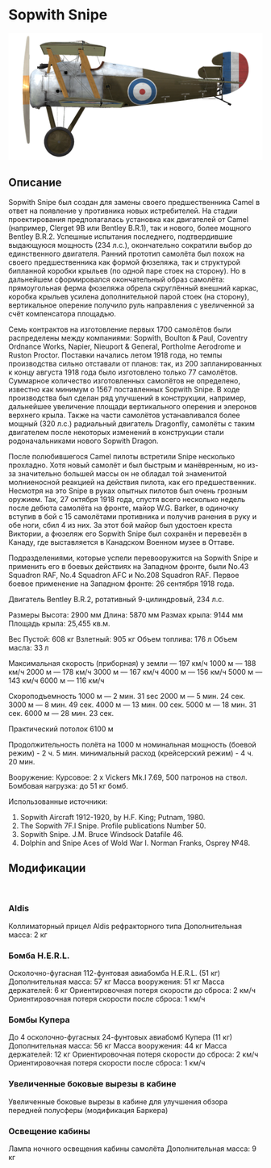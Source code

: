 ﻿# Sopwith Snipe

![sopsnipe](../images/sopsnipe.png)

## Описание

Sopwith Snipe был создан для замены своего предшественника Camel в ответ на появление у противника новых истребителей. На стадии проектирования предполагалась установка как двигателей от Camel (например, Clerget 9B или Bentley B.R.1), так и нового, более мощного Bentley B.R.2. Успешные испытания последнего, подтвердившие выдающуюся мощность (234 л.с.), окончательно сократили выбор до единственного двигателя. Ранний прототип самолёта был похож на своего предшественника как формой фюзеляжа, так и структурой бипланной коробки крыльев (по одной паре стоек на сторону). Но в дальнейшем сформировался окончательный образ самолёта: прямоугольная ферма фюзеляжа обрела скруглённый внешний каркас, коробка крыльев усилена дополнительной парой стоек (на сторону), вертикальное оперение получило руль направления с увеличенной за счёт компенсатора площадью.

Семь контрактов на изготовление первых 1700 самолётов были распределены между компаниями: Sopwith, Boulton & Paul, Coventry Ordnance Works, Napier, Nieuport & General, Portholme Aerodrome и Ruston Proctor. Поставки начались летом 1918 года, но темпы производства сильно отставали от планов: так, из 200 запланированных к концу августа 1918 года было изготовлено только 77 самолётов. Суммарное количество изготовленных самолётов не определено, известно как минимум о 1567 поставленных Sopwith Snipe. В ходе производства был сделан ряд улучшений в конструкции, например, дальнейшее увеличение площади вертикального оперения и элеронов верхнего крыла. Также на части самолётов устанавливался более мощный (320 л.с.) радиальный двигатель Dragonfly, самолёты с таким двигателем после некоторых изменений в конструкции стали родоначальниками нового Sopwith Dragon.

После полюбившегося Camel пилоты встретили Snipe несколько прохладно. Хотя новый самолёт и был быстрым и манёвренным, но из-за значительно большей массы он не обладал той знаменитой молниеносной реакцией на действия пилота, как его предшественник. Несмотря на это Snipe в руках опытных пилотов был очень грозным оружием. Так, 27 октября 1918 года, спустя всего несколько недель после дебюта самолёта на фронте, майор W.G. Barker, в одиночку вступив в бой с 15 самолётами противника и получив ранения в руку и обе ноги, сбил 4 из них. За этот бой майор был удостоен креста Виктории, а фюзеляж его Sopwith Snipe был сохранён и перевезён в Канаду, где выставляется в Канадском Военном музее в Оттаве.

Подразделениями, которые успели перевооружится на Sopwith Snipe и применить его в боевых действиях на Западном фронте, были No.43 Squadron RAF, No.4 Squadron AFC и No.208 Squadron RAF.
Первое боевое применение на Западном фронте: 26 сентября 1918 года.


Двигатель
Bentley B.R.2, ротативный 9-цилиндровый, 234 л.с.

Размеры
Высота: 2900 мм
Длина: 5870 мм
Размах крыла: 9144 мм
Площадь крыла: 25,455 кв.м.

Вес
Пустой: 608 кг
Взлетный: 905 кг
Объем топлива: 176 л
Объем масла: 33 л

Максимальная скорость (приборная)
у земли — 197 км/ч
1000 м — 188 км/ч
2000 м — 178 км/ч
3000 м — 167 км/ч
4000 м — 156 км/ч
5000 м — 143 км/ч
6000 м — 116 км/ч

Скороподъемность
1000 м — 2 мин. 31 sec
2000 м — 5 мин. 24 сек.
3000 м — 8 мин. 49 сек.
4000 м — 13 мин. 00 сек.
5000 м — 18 мин. 31 сек.
6000 м — 28 мин. 23 сек.

Практический потолок 6100 м

Продолжительность полёта на 1000 м
номинальная мощность (боевой режим) - 2 ч. 5 мин.
минимальный расход (крейсерский режим) - 4 ч. 20 мин.

Вооружение:
Курсовое: 2 х Vickers Mk.I 7.69, 500 патронов на ствол.
Бомбовая нагрузка: до 51 кг бомб.

Использованные источники:
1) Sopwith Aircraft 1912-1920, by H.F. King; Putnam, 1980.
2) The Sopwith 7F.I Snipe. Profile publications Number 50.
3) Sopwith Snipe. J.M. Bruce Windsock Datafile 46.
4) Dolphin and Snipe Aces of Wold War I.  Norman Franks, Osprey №48.

## Модификации
﻿

### Aldis

Коллиматорный прицел Aldis рефракторного типа
Дополнительная масса: 2 кг
﻿

### Бомба H.E.R.L.

Осколочно-фугасная 112-фунтовая авиабомба H.E.R.L. (51 кг)
Дополнительная масса: 57 кг
Масса вооружения: 51 кг
Масса держателей: 6 кг
Ориентировочная потеря скорости до сброса: 2 км/ч
Ориентировочная потеря скорости после сброса: 1 км/ч﻿

### Бомбы Купера

До 4 осколочно-фугасных 24-фунтовых авиабомб Купера (11 кг)
Дополнительная масса: 56 кг
Масса вооружения: 44 кг
Масса держателей: 12 кг
Ориентировочная потеря скорости до сброса: 2 км/ч
Ориентировочная потеря скорости после сброса: 1 км/ч﻿

### Увеличенные боковые вырезы в кабине

Увеличенные боковые вырезы в кабине для улучшения обзора передней полусферы (модификация Баркера)﻿

### Освещение кабины

Лампа ночного освещения кабины самолёта
Дополнительная масса: 9 кг
